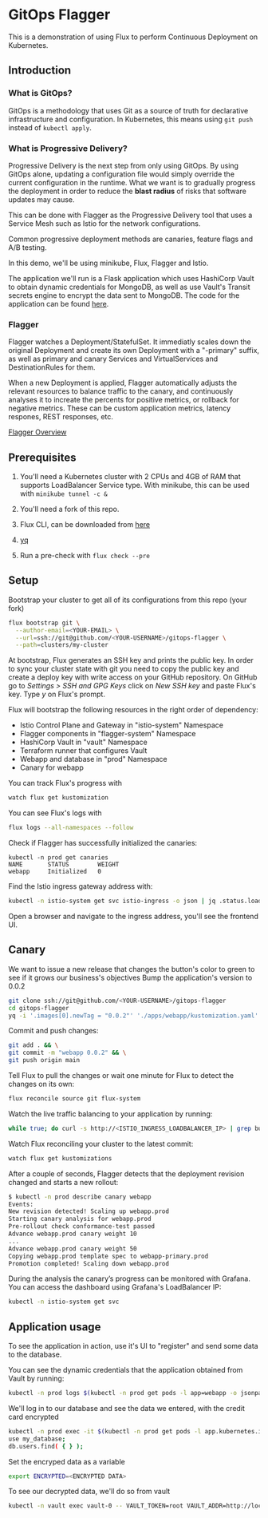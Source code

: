 # GitOps Flagger

This is a demonstration of using Flux to perform Continuous Deployment on Kubernetes.


## Introduction

### What is GitOps?

GitOps is a methodology that uses Git as a source of truth for declarative infrastructure and configuration. In Kubernetes, this means using `git push` instead of `kubectl apply`.

### What is Progressive Delivery?

Progressive Delivery is the next step from only using GitOps. By using GitOps alone, updating a configuration file would simply override the current configuration in the runtime. What we want is to gradually progress the deployment in order to reduce the **blast radius** of risks that software updates may cause.

This can be done with Flagger as the Progressive Delivery tool that uses a Service Mesh such as Istio for the network configurations.

Common progressive deployment methods are canaries, feature flags and A/B testing.

In this demo, we'll be using minikube, Flux, Flagger and Istio. 

The application we'll run is a Flask application which uses HashiCorp Vault to obtain dynamic credentials for MongoDB, as well as use Vault's Transit secrets engine to encrypt the data sent to MongoDB.
The code for the application can be found [here](https://github.com/raakatz/vault-mongodb).

### Flagger

Flagger watches a Deployment/StatefulSet. It immediatly scales down the original Deployment and create its own Deployment with a "-primary" suffix, as well as primary and canary Services and VirtualServices and DestinationRules for them.

When a new Deployment is applied, Flagger automatically adjusts the relevant resources to balance traffic to the canary, and continuously analyses it to increate the percents for positive metrics, or rollback for negative metrics. These can be custom application metrics, latency respones, REST responses, etc.

[Flagger Overview](/docs/images/flagger-overview.png)

## Prerequisites

1. You'll need a Kubernetes cluster with 2 CPUs and 4GB of RAM that supports LoadBalancer Service type. With minikube, this can be used with `minikube tunnel -c &`

2. You'll need a fork of this repo.

3. Flux CLI, can be downloaded from [here](https://fluxcd.io/flux/cmd/)

4. [yq](https://github.com/mikefarah/yq)

5. Run a pre-check with `flux check --pre`

## Setup

Bootstrap your cluster to get all of its configurations from this repo (your fork)

```bash
flux bootstrap git \
  --author-email=<YOUR-EMAIL> \
  --url=ssh://git@github.com/<YOUR-USERNAME>/gitops-flagger \
  --path=clusters/my-cluster
```

At bootstrap, Flux generates an SSH key and prints the public key.
In order to sync your cluster state with git you need to copy the public key and create a deploy key with write 
access on your GitHub repository. On GitHub go to _Settings > SSH and GPG Keys_ click on _New SSH key_ and paste Flux's key.
Type _y_ on Flux's prompt.

Flux will bootstrap the following resources in the right order of dependency:
* Istio Control Plane and Gateway in "istio-system" Namespace
* Flagger components in "flagger-system" Namespace
* HashiCorp Vault in "vault" Namespace
* Terraform runner that configures Vault
* Webapp and database in "prod" Namespace
* Canary for webapp

You can track Flux's progress with

```bash
watch flux get kustomization
```

You can see Flux's logs with

```bash
flux logs --all-namespaces --follow
```

Check if Flagger has successfully initialized the canaries: 

```
kubectl -n prod get canaries
NAME       STATUS        WEIGHT
webapp     Initialized   0
```

Find the Istio ingress gateway address with:

```bash
kubectl -n istio-system get svc istio-ingress -o json | jq .status.loadBalancer.ingress
```

Open a browser and navigate to the ingress address, you'll see the frontend UI.

## Canary

We want to issue a new release that changes the button's color to green to see if it grows our business's objectives
Bump the application's version to 0.0.2

```bash
git clone ssh://git@github.com/<YOUR-USERNAME>/gitops-flagger
cd gitops-flagger
yq -i '.images[0].newTag = "0.0.2"' './apps/webapp/kustomization.yaml'
```

Commit and push changes:

```bash
git add . && \
git commit -m "webapp 0.0.2" && \
git push origin main
```

Tell Flux to pull the changes or wait one minute for Flux to detect the changes on its own:

```bash
flux reconcile source git flux-system
```

Watch the live traffic balancing to your application by running:
```bash
while true; do curl -s http://<ISTIO_INGRESS_LOADBALANCER_IP> | grep button-color; sleep 1; done
```

Watch Flux reconciling your cluster to the latest commit:

```bash
watch flux get kustomizations
```

After a couple of seconds, Flagger detects that the deployment revision changed and starts a new rollout:

```bash
$ kubectl -n prod describe canary webapp
Events:
New revision detected! Scaling up webapp.prod
Starting canary analysis for webapp.prod
Pre-rollout check conformance-test passed
Advance webapp.prod canary weight 10
...
Advance webapp.prod canary weight 50
Copying webapp.prod template spec to webapp-primary.prod
Promotion completed! Scaling down webapp.prod
```

During the analysis the canary’s progress can be monitored with Grafana. You can access the dashboard using Grafana's LoadBalancer IP:

```bash
kubectl -n istio-system get svc
```

## Application usage

To see the application in action, use it's UI to "register" and send some data to the database.

You can see the dynamic credentials that the application obtained from Vault by running:

```bash
kubectl -n prod logs $(kubectl -n prod get pods -l app=webapp -o jsonpath="{.items[0].metadata.name}")
```

We'll log in to our database and see the data we entered, with the credit card encrypted

```bash
kubectl -n prod exec -it $(kubectl -n prod get pods -l app.kubernetes.io/component=mongodb -o jsonpath="{.items[0].metadata.name}") -- mongosh -u <user> -p <password> --authenticationDatabase my_database
use my_database;
db.users.find( { } );
```

Set the encryped data as a variable
```bash
export ENCRYPTED=<ENCRYPTED DATA>
```

To see our decrypted data, we'll do so from vault
```bash
kubectl -n vault exec vault-0 -- VAULT_TOKEN=root VAULT_ADDR=http://localhost:8200 vault write -field=plaintext transit/decrypt/my-key ciphertext=${ENCRYPTED} | base64 -d
```